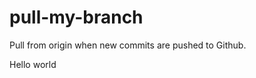 pull-my-branch
==============

Pull from origin when new commits are pushed to Github.

Hello world

